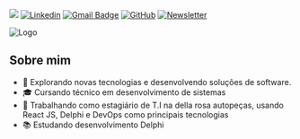 ![](https://komarev.com/ghpvc/?username=RaulMatarazo&color=006bed)
[![Linkedin](https://img.shields.io/badge/-LinkedIn-blue?style=flat-square&logo=Linkedin&logoColor=white&link=LINK-DO-SEU-LINKEDIN)](https://www.linkedin.com/in/raululrichmatarazo/)
[![Gmail Badge](https://img.shields.io/badge/-Gmail-006bed?style=flat-square&logo=Gmail&logoColor=white&link=mailto:SEU-EMAIL)](mailto:raul.ulrich.matarazo@gmail.com)
[![GitHub](https://img.shields.io/github/followers/RaulMatarazo?label=follow&style=social)](https://github.com/RaulMatarazo)
[![Newsletter](https://img.shields.io/badge/-Newsletter-blueviolet?style=flat-square&logo=Gmail&logoColor=white&link=https://www.linkedin.com/newsletters/computing-concepts-7272711655988318208/)](https://www.linkedin.com/newsletters/computing-concepts-7272711655988318208/)



![Logo](https://media.licdn.com/dms/image/v2/D4D16AQG3cmebYfFKvg/profile-displaybackgroundimage-shrink_350_1400/profile-displaybackgroundimage-shrink_350_1400/0/1732021285352?e=1743033600&v=beta&t=y9jDD0T4lDkiqWfQ1aVKAack_qdWZW2BiMlJA3-BdCI)

## Sobre mim

- 🤔 Explorando novas tecnologias e desenvolvendo soluções de software.
- 🎓 Cursando técnico em desenvolvimento de sistemas
- 💼 Trabalhando como estagiário de T.I na della rosa autopeças, usando React JS, Delphi e DevOps como principais tecnologias
- 📚 Estudando desenvolvimento Delphi
